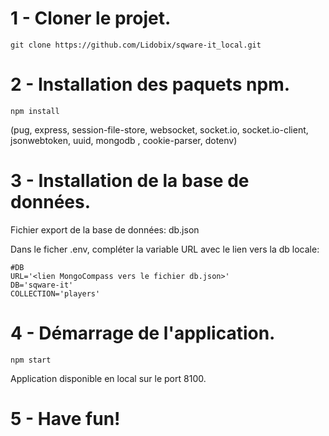 # 1 - Cloner le projet.

```
git clone https://github.com/Lidobix/sqware-it_local.git
```

# 2 - Installation des paquets npm.

```
npm install
```

(pug, express, session-file-store, websocket, socket.io, socket.io-client, jsonwebtoken, uuid, mongodb , cookie-parser, dotenv)

# 3 - Installation de la base de données.

Fichier export de la base de données: db.json

Dans le ficher .env, compléter la variable URL avec le lien vers la db locale:

```
#DB
URL='<lien MongoCompass vers le fichier db.json>'
DB='sqware-it'
COLLECTION='players'
```

# 4 - Démarrage de l'application.

```
npm start
```

Application disponible en local sur le port 8100.

# 5 - Have fun!
